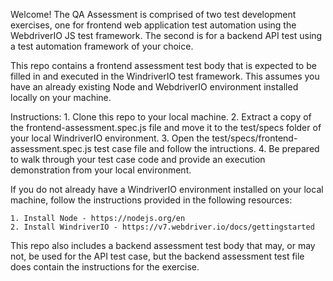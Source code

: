 
Welcome!
The QA Assessment is comprised of two test development exercises, one for frontend web application test automation using the WebdriverIO JS test framework. The second is for a backend API test using a test automation framework of your choice.

This repo contains a frontend assessment test body that is expected to be filled in and executed in the WindriverIO test framework. This assumes you have an already existing Node and WebdriverIO environment installed locally on your machine. 

Instructions:
    1. Clone this repo to your local machine.
    2. Extract a copy of the frontend-assessment.spec.js file and move it to the test/specs folder of your local WindriverIO  environment.
    3. Open the test/specs/frontend-assessment.spec.js test case file and follow the intructions.
    4. Be prepared to walk through your test case code and provide an execution demonstration from your local environment.

If you do not already have a WindriverIO environment installed on your local machine, follow the instructions provided in the following resources:

    1. Install Node - https://nodejs.org/en
    2. Install WindriverIO - https://v7.webdriver.io/docs/gettingstarted

This repo also includes a backend assessment test body that may, or may not, be used for the API test case, but the backend assessment test file does contain the instructions for the exercise.